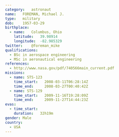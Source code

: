 ```yaml
---
category:	astronaut
name:	FOREMAN, Michael J.
type:	military
dob:	1957-03-29
birthplace:
  - name:	Columbus, Ohio
    latitude:	39.98914
    longitude:	-82.985329
twitter:	@foreman_mike
qualifications:
  - BSc in aerospace engineering
  - MSc in aeronautical engineering
references:
  - http://www.nasa.gov/pdf/740566main_current.pdf
missions:
  - name: STS-123
    time_start:   2008-03-11T06:28:14Z
    time_end:     2008-03-27T00:40:42Z
  - name: STS-129
    time_start:   2009-11-16T19:28:09Z
    time_end:     2009-11-27T14:44:23Z
evas:
  - time_start: 
    duration:   32h19m
gender:	Male
country:
  - USA
---
```

